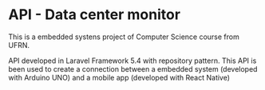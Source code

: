 # API - Data center monitor

This is a embedded systens project of Computer Science course from UFRN.

API developed in Laravel Framework 5.4 with repository pattern. This API is been used to create a connection between a embedded system (developed with Arduino UNO) and a mobile app (developed with React Native)